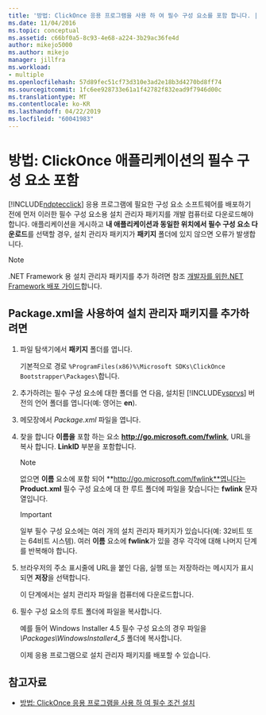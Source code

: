 ```yaml
---
title: '방법: ClickOnce 응용 프로그램을 사용 하 여 필수 구성 요소를 포함 합니다. | Microsoft Docs'
ms.date: 11/04/2016
ms.topic: conceptual
ms.assetid: c66bf0a5-8c93-4e68-a224-3b29ac36fe4d
author: mikejo5000
ms.author: mikejo
manager: jillfra
ms.workload:
- multiple
ms.openlocfilehash: 57d89fec51cf73d310e3ad2e18b3d4270bd8ff74
ms.sourcegitcommit: 1fc6ee928733e61a1f42782f832ead9f7946d00c
ms.translationtype: MT
ms.contentlocale: ko-KR
ms.lasthandoff: 04/22/2019
ms.locfileid: "60041983"
---
```

# <a name="how-to-include-prerequisites-with-a-clickonce-application"></a>방법: ClickOnce 애플리케이션의 필수 구성 요소 포함
[!INCLUDE[ndptecclick](../deployment/includes/ndptecclick_md.md)] 응용 프로그램에 필요한 구성 요소 소프트웨어를 배포하기 전에 먼저 이러한 필수 구성 요소용 설치 관리자 패키지를 개발 컴퓨터로 다운로드해야 합니다. 애플리케이션을 게시하고 **내 애플리케이션과 동일한 위치에서 필수 구성 요소 다운로드**를 선택할 경우, 설치 관리자 패키지가 **패키지** 폴더에 있지 않으면 오류가 발생합니다.

> [!NOTE]
>  .NET Framework 용 설치 관리자 패키지를 추가 하려면 참조 [개발자를 위한.NET Framework 배포 가이드](/dotnet/framework/deployment/deployment-guide-for-developers)합니다.

## <a name="Package"></a> Package.xml을 사용하여 설치 관리자 패키지를 추가하려면

1. 파일 탐색기에서 **패키지** 폴더를 엽니다.

    기본적으로 경로 `%ProgramFiles(x86)%\Microsoft SDKs\ClickOnce Bootstrapper\Packages\`합니다.

2. 추가하려는 필수 구성 요소에 대한 폴더를 연 다음, 설치된 [!INCLUDE[vsprvs](../code-quality/includes/vsprvs_md.md)] 버전의 언어 폴더를 엽니다(예: 영어는 **en**).

3. 메모장에서 *Package.xml* 파일을 엽니다.

4. 찾을 합니다 **이름을** 포함 하는 요소 **http://go.microsoft.com/fwlink**, URL을 복사 합니다. **LinkID** 부분을 포함합니다.

   > [!NOTE]
   >  없으면 **이름** 요소에 포함 되어 **http://go.microsoft.com/fwlink**엽니다는 **Product.xml** 필수 구성 요소에 대 한 루트 폴더에 파일을 찾습니다는 **fwlink** 문자열입니다.

   > [!IMPORTANT]
   >  일부 필수 구성 요소에는 여러 개의 설치 관리자 패키지가 있습니다(예: 32비트 또는 64비트 시스템). 여러 **이름** 요소에 **fwlink**가 있을 경우 각각에 대해 나머지 단계를 반복해야 합니다.

5. 브라우저의 주소 표시줄에 URL을 붙인 다음, 실행 또는 저장하라는 메시지가 표시되면 **저장**을 선택합니다.

    이 단계에서는 설치 관리자 파일을 컴퓨터에 다운로드합니다.

6. 필수 구성 요소의 루트 폴더에 파일을 복사합니다.

    예를 들어 Windows Installer 4.5 필수 구성 요소의 경우 파일을 *\Packages\WindowsInstaller4_5* 폴더에 복사합니다.

    이제 응용 프로그램으로 설치 관리자 패키지를 배포할 수 있습니다.

## <a name="see-also"></a>참고자료
- [방법: ClickOnce 응용 프로그램을 사용 하 여 필수 조건 설치](../deployment/how-to-install-prerequisites-with-a-clickonce-application.md)
